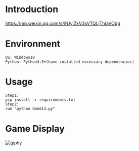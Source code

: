 # Introduction
https://mp.weixin.qq.com/s/9UylZkV3sVTQLjThIaVObg

# Environment
```
OS: Windows10
Python: Python3.5+(have installed necessary dependencies)
```

# Usage
```
Step1:
pip install -r requirements.txt
Step2:
run "python Game13.py"
```

# Game Display
![giphy](demonstration/running.gif)